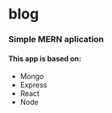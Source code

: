 # blog
<h3>Simple MERN  aplication</h3> 

<h4>This app is based on:</h4>
<ul>
 <li>Mongo</li>
 <li>Express</li>
 <li>React</li>
 <li>Node</li>
</ul> 

 
